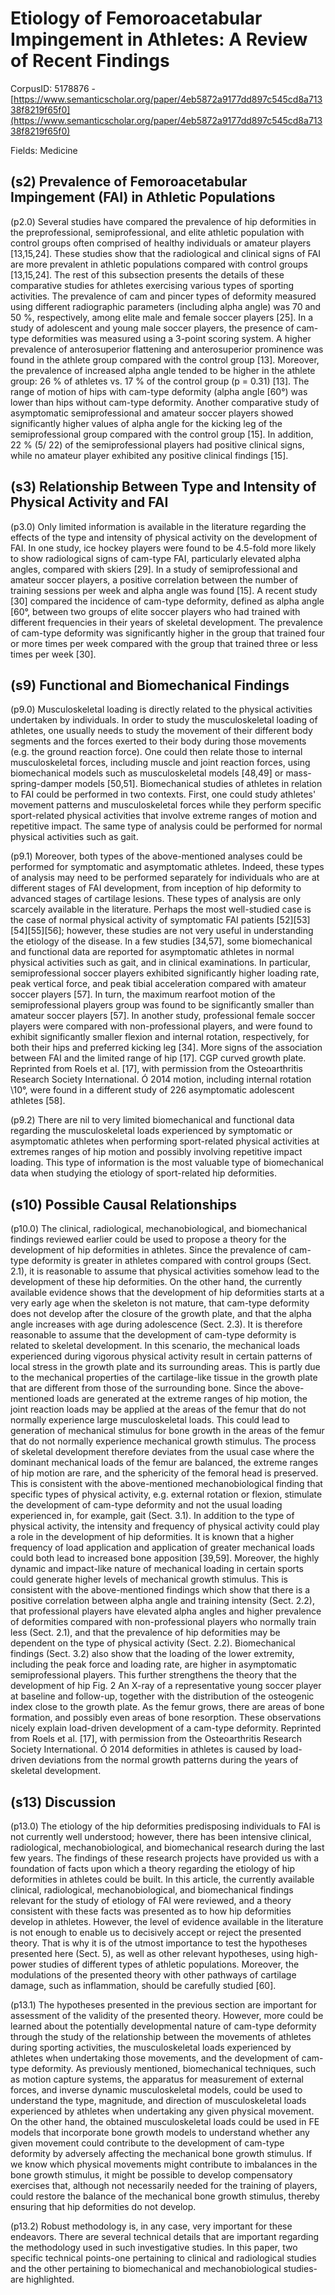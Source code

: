 # Etiology of Femoroacetabular Impingement in Athletes: A Review of Recent Findings

CorpusID: 5178876 - [https://www.semanticscholar.org/paper/4eb5872a9177dd897c545cd8a71338f8219f65f0](https://www.semanticscholar.org/paper/4eb5872a9177dd897c545cd8a71338f8219f65f0)

Fields: Medicine

## (s2) Prevalence of Femoroacetabular Impingement (FAI) in Athletic Populations
(p2.0) Several studies have compared the prevalence of hip deformities in the preprofessional, semiprofessional, and elite athletic population with control groups often comprised of healthy individuals or amateur players [13,15,24]. These studies show that the radiological and clinical signs of FAI are more prevalent in athletic populations compared with control groups [13,15,24]. The rest of this subsection presents the details of these comparative studies for athletes exercising various types of sporting activities. The prevalence of cam and pincer types of deformity measured using different radiographic parameters (including alpha angle) was 70 and 50 %, respectively, among elite male and female soccer players [25]. In a study of adolescent and young male soccer players, the presence of cam-type deformities was measured using a 3-point scoring system. A higher prevalence of anterosuperior flattening and anterosuperior prominence was found in the athlete group compared with the control group [13]. Moreover, the prevalence of increased alpha angle tended to be higher in the athlete group: 26 % of athletes vs. 17 % of the control group (p = 0.31) [13]. The range of motion of hips with cam-type deformity (alpha angle [60°) was lower than hips without cam-type deformity. Another comparative study of asymptomatic semiprofessional and amateur soccer players showed significantly higher values of alpha angle for the kicking leg of the semiprofessional group compared with the control group [15]. In addition, 22 % (5/ 22) of the semiprofessional players had positive clinical signs, while no amateur player exhibited any positive clinical findings [15].
## (s3) Relationship Between Type and Intensity of Physical Activity and FAI
(p3.0) Only limited information is available in the literature regarding the effects of the type and intensity of physical activity on the development of FAI. In one study, ice hockey players were found to be 4.5-fold more likely to show radiological signs of cam-type FAI, particularly elevated alpha angles, compared with skiers [29]. In a study of semiprofessional and amateur soccer players, a positive correlation between the number of training sessions per week and alpha angle was found [15]. A recent study [30] compared the incidence of cam-type deformity, defined as alpha angle [60°, between two groups of elite soccer players who had trained with different frequencies in their years of skeletal development. The prevalence of cam-type deformity was significantly higher in the group that trained four or more times per week compared with the group that trained three or less times per week [30].
## (s9) Functional and Biomechanical Findings
(p9.0) Musculoskeletal loading is directly related to the physical activities undertaken by individuals. In order to study the musculoskeletal loading of athletes, one usually needs to study the movement of their different body segments and the forces exerted to their body during those movements (e.g. the ground reaction force). One could then relate those to internal musculoskeletal forces, including muscle and joint reaction forces, using biomechanical models such as musculoskeletal models [48,49] or mass-spring-damper models [50,51]. Biomechanical studies of athletes in relation to FAI could be performed in two contexts. First, one could study athletes' movement patterns and musculoskeletal forces while they perform specific sport-related physical activities that involve extreme ranges of motion and repetitive impact. The same type of analysis could be performed for normal physical activities such as gait.

(p9.1) Moreover, both types of the above-mentioned analyses could be performed for symptomatic and asymptomatic athletes. Indeed, these types of analysis may need to be performed separately for individuals who are at different stages of FAI development, from inception of hip deformity to advanced stages of cartilage lesions. These types of analysis are only scarcely available in the literature. Perhaps the most well-studied case is the case of normal physical activity of symptomatic FAI patients [52][53][54][55][56]; however, these studies are not very useful in understanding the etiology of the disease. In a few studies [34,57], some biomechanical and functional data are reported for asymptomatic athletes in normal physical activities such as gait, and in clinical examinations. In particular, semiprofessional soccer players exhibited significantly higher loading rate, peak vertical force, and peak tibial acceleration compared with amateur soccer players [57]. In turn, the maximum rearfoot motion of the semiprofessional players group was found to be significantly smaller than amateur soccer players [57]. In another study, professional female soccer players were compared with non-professional players, and were found to exhibit significantly smaller flexion and internal rotation, respectively, for both their hips and preferred kicking leg [34]. More signs of the association between FAI and the limited range of hip  [17]. CGP curved growth plate. Reprinted from Roels et al. [17], with permission from the Osteoarthritis Research Society International. Ó 2014 motion, including internal rotation \10°, were found in a different study of 226 asymptomatic adolescent athletes [58].

(p9.2) There are nil to very limited biomechanical and functional data regarding the musculoskeletal loads experienced by symptomatic or asymptomatic athletes when performing sport-related physical activities at extremes ranges of hip motion and possibly involving repetitive impact loading. This type of information is the most valuable type of biomechanical data when studying the etiology of sport-related hip deformities.
## (s10) Possible Causal Relationships
(p10.0) The clinical, radiological, mechanobiological, and biomechanical findings reviewed earlier could be used to propose a theory for the development of hip deformities in athletes. Since the prevalence of cam-type deformity is greater in athletes compared with control groups (Sect. 2.1), it is reasonable to assume that physical activities somehow lead to the development of these hip deformities. On the other hand, the currently available evidence shows that the development of hip deformities starts at a very early age when the skeleton is not mature, that cam-type deformity does not develop after the closure of the growth plate, and that the alpha angle increases with age during adolescence (Sect. 2.3). It is therefore reasonable to assume that the development of cam-type deformity is related to skeletal development. In this scenario, the mechanical loads experienced during vigorous physical activity result in certain patterns of local stress in the growth plate and its surrounding areas. This is partly due to the mechanical properties of the cartilage-like tissue in the growth plate that are different from those of the surrounding bone. Since the above-mentioned loads are generated at the extreme ranges of hip motion, the joint reaction loads may be applied at the areas of the femur that do not normally experience large musculoskeletal loads. This could lead to generation of mechanical stimulus for bone growth in the areas of the femur that do not normally experience mechanical growth stimulus. The process of skeletal development therefore deviates from the usual case where the dominant mechanical loads of the femur are balanced, the extreme ranges of hip motion are rare, and the sphericity of the femoral head is preserved. This is consistent with the above-mentioned mechanobiological finding that specific types of physical activity, e.g. external rotation or flexion, stimulate the development of cam-type deformity and not the usual loading experienced in, for example, gait (Sect. 3.1). In addition to the type of physical activity, the intensity and frequency of physical activity could play a role in the development of hip deformities. It is known that a higher frequency of load application and application of greater mechanical loads could both lead to increased bone apposition [39,59]. Moreover, the highly dynamic and impact-like nature of mechanical loading in certain sports could generate higher levels of mechanical growth stimulus. This is consistent with the above-mentioned findings which show that there is a positive correlation between alpha angle and training intensity (Sect. 2.2), that professional players have elevated alpha angles and higher prevalence of deformities compared with non-professional players who normally train less (Sect. 2.1), and that the prevalence of hip deformities may be dependent on the type of physical activity (Sect. 2.2). Biomechanical findings (Sect. 3.2) also show that the loading of the lower extremity, including the peak force and loading rate, are higher in asymptomatic semiprofessional players. This further strengthens the theory that the development of hip Fig. 2 An X-ray of a representative young soccer player at baseline and follow-up, together with the distribution of the osteogenic index close to the growth plate. As the femur grows, there are areas of bone formation, and possibly even areas of bone resorption. These observations nicely explain load-driven development of a cam-type deformity. Reprinted from Roels et al. [17], with permission from the Osteoarthritis Research Society International. Ó 2014 deformities in athletes is caused by load-driven deviations from the normal growth patterns during the years of skeletal development.
## (s13) Discussion
(p13.0) The etiology of the hip deformities predisposing individuals to FAI is not currently well understood; however, there has been intensive clinical, radiological, mechanobiological, and biomechanical research during the last few years. The findings of these research projects have provided us with a foundation of facts upon which a theory regarding the etiology of hip deformities in athletes could be built. In this article, the currently available clinical, radiological, mechanobiological, and biomechanical findings relevant for the study of etiology of FAI were reviewed, and a theory consistent with these facts was presented as to how hip deformities develop in athletes. However, the level of evidence available in the literature is not enough to enable us to decisively accept or reject the presented theory. That is why it is of the utmost importance to test the hypotheses presented here (Sect. 5), as well as other relevant hypotheses, using high-power studies of different types of athletic populations. Moreover, the modulations of the presented theory with other pathways of cartilage damage, such as inflammation, should be carefully studied [60].

(p13.1) The hypotheses presented in the previous section are important for assessment of the validity of the presented theory. However, more could be learned about the potentially developmental nature of cam-type deformity through the study of the relationship between the movements of athletes during sporting activities, the musculoskeletal loads experienced by athletes when undertaking those movements, and the development of cam-type deformity. As previously mentioned, biomechanical techniques, such as motion capture systems, the apparatus for measurement of external forces, and inverse dynamic musculoskeletal models, could be used to understand the type, magnitude, and direction of musculoskeletal loads experienced by athletes when undertaking any given physical movement. On the other hand, the obtained musculoskeletal loads could be used in FE models that incorporate bone growth models to understand whether any given movement could contribute to the development of cam-type deformity by adversely affecting the mechanical bone growth stimulus. If we know which physical movements might contribute to imbalances in the bone growth stimulus, it might be possible to develop compensatory exercises that, although not necessarily needed for the training of players, could restore the balance of the mechanical bone growth stimulus, thereby ensuring that hip deformities do not develop.

(p13.2) Robust methodology is, in any case, very important for these endeavors. There are several technical details that are important regarding the methodology used in such investigative studies. In this paper, two specific technical points-one pertaining to clinical and radiological studies and the other pertaining to biomechanical and mechanobiological studies-are highlighted.
